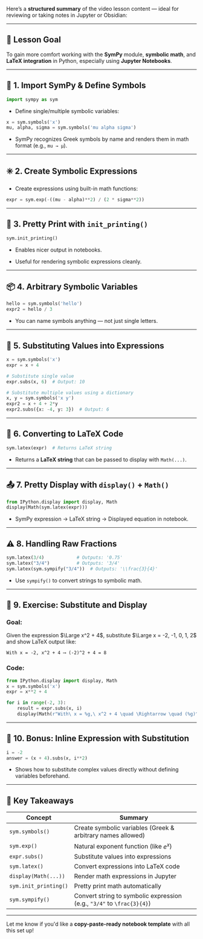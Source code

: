 Here’s a **structured summary** of the video lesson content — ideal for reviewing or taking notes in Jupyter or Obsidian:

---

## 🧠 **Lesson Goal**

To gain more comfort working with the **SymPy** module, **symbolic math**, and **LaTeX integration** in Python, especially using **Jupyter Notebooks**.

---

## 🧰 **1. Import SymPy & Define Symbols**

```python
import sympy as sym
```

- Define single/multiple symbolic variables:
    

```python
x = sym.symbols('x')
mu, alpha, sigma = sym.symbols('mu alpha sigma')
```

- SymPy recognizes Greek symbols by name and renders them in math format (e.g., `mu → μ`).
    

---

## ✳️ **2. Create Symbolic Expressions**

- Create expressions using built-in math functions:
    

```python
expr = sym.exp(-((mu - alpha)**2) / (2 * sigma**2))
```

---

## 🎨 **3. Pretty Print with `init_printing()`**

```python
sym.init_printing()
```

- Enables nicer output in notebooks.
    
- Useful for rendering symbolic expressions cleanly.
    

---

## 📦 **4. Arbitrary Symbolic Variables**

```python
hello = sym.symbols('hello')
expr2 = hello / 3
```

- You can name symbols anything — not just single letters.
    

---

## 🔁 **5. Substituting Values into Expressions**

```python
x = sym.symbols('x')
expr = x + 4

# Substitute single value
expr.subs(x, 6)  # Output: 10

# Substitute multiple values using a dictionary
x, y = sym.symbols('x y')
expr2 = x + 4 + 2*y
expr2.subs({x: -4, y: 3})  # Output: 6
```

---

## 📄 **6. Converting to LaTeX Code**

```python
sym.latex(expr)  # Returns LaTeX string
```

- Returns a **LaTeX string** that can be passed to display with `Math(...)`.
    

---

## 📤 **7. Pretty Display with `display()` + `Math()`**

```python
from IPython.display import display, Math
display(Math(sym.latex(expr)))
```

- SymPy expression → LaTeX string → Displayed equation in notebook.
    

---

## ⚠️ **8. Handling Raw Fractions**

```python
sym.latex(3/4)            # Outputs: '0.75'
sym.latex("3/4")          # Outputs: '3/4'
sym.latex(sym.sympify("3/4"))  # Outputs: '\\frac{3}{4}'
```

- Use `sympify()` to convert strings to symbolic math.
    

---

## 🧪 **9. Exercise: Substitute and Display**

### Goal:

Given the expression $\Large x^2 + 4$, substitute $\Large x = -2, -1, 0, 1, 2$ and show LaTeX output like:

```
With x = -2, x^2 + 4 ⟶ (-2)^2 + 4 = 8
```

### Code:

```python
from IPython.display import display, Math
x = sym.symbols('x')
expr = x**2 + 4

for i in range(-2, 3):
    result = expr.subs(x, i)
    display(Math(r"With\ x = %g,\ x^2 + 4 \quad \Rightarrow \quad (%g)^2 + 4 = %g" % (i, i, result)))
```

---

## 🧰 **10. Bonus: Inline Expression with Substitution**

```python
i = -2
answer = (x + 4).subs(x, i**2)
```

- Shows how to substitute complex values directly without defining variables beforehand.
    

---

## 🧩 **Key Takeaways**

|Concept|Summary|
|---|---|
|`sym.symbols()`|Create symbolic variables (Greek & arbitrary names allowed)|
|`sym.exp()`|Natural exponent function (like $e^x$)|
|`expr.subs()`|Substitute values into expressions|
|`sym.latex()`|Convert expressions into LaTeX code|
|`display(Math(...))`|Render math expressions in Jupyter|
|`sym.init_printing()`|Pretty print math automatically|
|`sym.sympify()`|Convert string to symbolic expression (e.g., `"3/4"` to `\frac{3}{4}`)|

---

Let me know if you'd like a **copy-paste-ready notebook template** with all this set up!